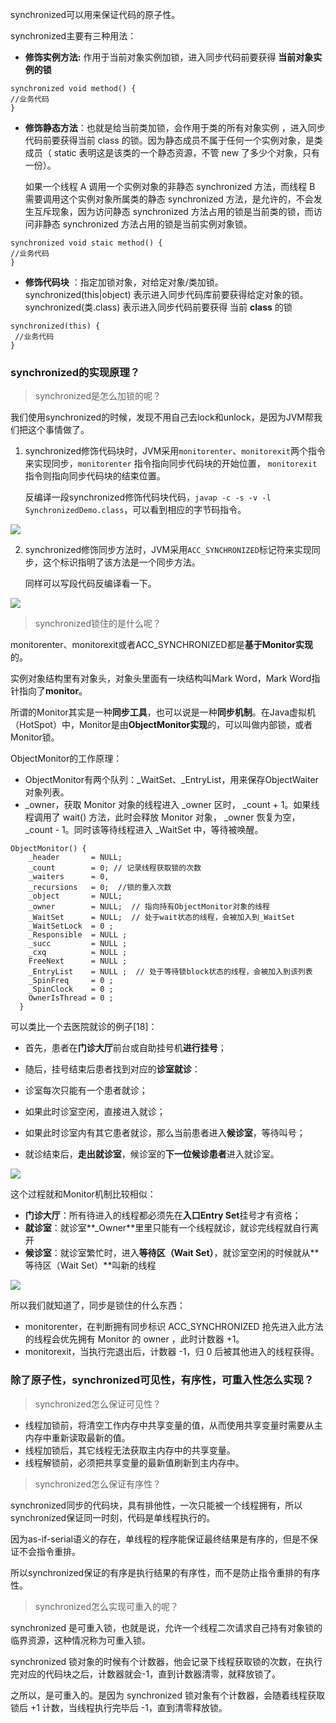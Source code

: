 synchronized可以用来保证代码的原子性。

synchronized主要有三种用法：

*   **修饰实例方法:** 作用于当前对象实例加锁，进入同步代码前要获得 **当前对象实例的锁**

```
synchronized void method() {  
//业务代码
}
```

*   **修饰静态方法**：也就是给当前类加锁，会作⽤于类的所有对象实例 ，进⼊同步代码前要获得当前 class 的锁。因为静态成员不属于任何⼀个实例对象，是类成员（ static 表明这是该类的⼀个静态资源，不管 new 了多少个对象，只有⼀份）。

    如果⼀个线程 A 调⽤⼀个实例对象的⾮静态 synchronized ⽅法，⽽线程 B 需要调⽤这个实例对象所属类的静态 synchronized ⽅法，是允许的，不会发⽣互斥现象，因为访问静态 synchronized ⽅法占⽤的锁是当前类的锁，⽽访问⾮静态 synchronized ⽅法占⽤的锁是当前实例对象锁。

```
synchronized void staic method() { 
//业务代码
}
```

*   **修饰代码块** ：指定加锁对象，对给定对象/类加锁。synchronized(this|object) 表示进⼊同步代码库前要获得给定对象的锁。synchronized(类.class) 表示进⼊同步代码前要获得 当前 **class** 的锁

```
synchronized(this) {
 //业务代码
}
```

### synchronized的实现原理？

> synchronized是怎么加锁的呢？

我们使用synchronized的时候，发现不用自己去lock和unlock，是因为JVM帮我们把这个事情做了。

1.  synchronized修饰代码块时，JVM采用`monitorenter`、`monitorexit`两个指令来实现同步，`monitorenter` 指令指向同步代码块的开始位置， `monitorexit` 指令则指向同步代码块的结束位置。

    反编译一段synchronized修饰代码块代码，`javap -c -s -v -l SynchronizedDemo.class`，可以看到相应的字节码指令。

![](https://cdn.jsdelivr.net/gh/itwanger/toBeBetterJavaer/images/thread/sanfene/synchronized-1.png)


2.  synchronized修饰同步方法时，JVM采用`ACC_SYNCHRONIZED`标记符来实现同步，这个标识指明了该方法是一个同步方法。

    同样可以写段代码反编译看一下。

![](https://cdn.jsdelivr.net/gh/itwanger/toBeBetterJavaer/images/thread/sanfene/synchronized-2.png)


> synchronized锁住的是什么呢？

monitorenter、monitorexit或者ACC_SYNCHRONIZED都是**基于Monitor实现**的。

实例对象结构里有对象头，对象头里面有一块结构叫Mark Word，Mark Word指针指向了**monitor**。

所谓的Monitor其实是一种**同步工具**，也可以说是一种**同步机制**。在Java虚拟机（HotSpot）中，Monitor是由**ObjectMonitor实现**的，可以叫做内部锁，或者Monitor锁。

ObjectMonitor的工作原理：

*   ObjectMonitor有两个队列：_WaitSet、_EntryList，用来保存ObjectWaiter 对象列表。
*   _owner，获取 Monitor 对象的线程进入 _owner 区时， _count + 1。如果线程调用了 wait() 方法，此时会释放 Monitor 对象， _owner 恢复为空， _count - 1。同时该等待线程进入 _WaitSet 中，等待被唤醒。

```
ObjectMonitor() {
    _header       = NULL;
    _count        = 0; // 记录线程获取锁的次数
    _waiters      = 0,
    _recursions   = 0;  //锁的重入次数
    _object       = NULL;
    _owner        = NULL;  // 指向持有ObjectMonitor对象的线程
    _WaitSet      = NULL;  // 处于wait状态的线程，会被加入到_WaitSet
    _WaitSetLock  = 0 ;
    _Responsible  = NULL ;
    _succ         = NULL ;
    _cxq          = NULL ;
    FreeNext      = NULL ;
    _EntryList    = NULL ;  // 处于等待锁block状态的线程，会被加入到该列表
    _SpinFreq     = 0 ;
    _SpinClock    = 0 ;
    OwnerIsThread = 0 ;
  }
```

可以类比一个去医院就诊的例子[18]：

*   首先，患者在**门诊大厅**前台或自助挂号机**进行挂号**；

*   随后，挂号结束后患者找到对应的**诊室就诊**：

*   诊室每次只能有一个患者就诊；
*   如果此时诊室空闲，直接进入就诊；
*   如果此时诊室内有其它患者就诊，那么当前患者进入**候诊室**，等待叫号；

*   就诊结束后，**走出就诊室**，候诊室的**下一位候诊患者**进入就诊室。

![](https://cdn.jsdelivr.net/gh/itwanger/toBeBetterJavaer/images/thread/sanfene/synchronized-3.png)


这个过程就和Monitor机制比较相似：

*   **门诊大厅**：所有待进入的线程都必须先在**入口Entry Set**挂号才有资格；
*   **就诊室**：就诊室**_Owner**里里只能有一个线程就诊，就诊完线程就自行离开
*   **候诊室**：就诊室繁忙时，进入**等待区（Wait Set）**，就诊室空闲的时候就从**等待区（Wait Set）**叫新的线程

![](https://cdn.jsdelivr.net/gh/itwanger/toBeBetterJavaer/images/thread/sanfene/synchronized-4.png)


所以我们就知道了，同步是锁住的什么东西：

*   monitorenter，在判断拥有同步标识 ACC_SYNCHRONIZED 抢先进入此方法的线程会优先拥有 Monitor 的 owner ，此时计数器 +1。
*   monitorexit，当执行完退出后，计数器 -1，归 0 后被其他进入的线程获得。

### 除了原子性，synchronized可见性，有序性，可重入性怎么实现？

> synchronized怎么保证可见性？

*   线程加锁前，将清空工作内存中共享变量的值，从而使用共享变量时需要从主内存中重新读取最新的值。
*   线程加锁后，其它线程无法获取主内存中的共享变量。
*   线程解锁前，必须把共享变量的最新值刷新到主内存中。

> synchronized怎么保证有序性？

synchronized同步的代码块，具有排他性，一次只能被一个线程拥有，所以synchronized保证同一时刻，代码是单线程执行的。

因为as-if-serial语义的存在，单线程的程序能保证最终结果是有序的，但是不保证不会指令重排。

所以synchronized保证的有序是执行结果的有序性，而不是防止指令重排的有序性。

> synchronized怎么实现可重入的呢？

synchronized 是可重入锁，也就是说，允许一个线程二次请求自己持有对象锁的临界资源，这种情况称为可重入锁。

synchronized 锁对象的时候有个计数器，他会记录下线程获取锁的次数，在执行完对应的代码块之后，计数器就会-1，直到计数器清零，就释放锁了。

之所以，是可重入的。是因为 synchronized 锁对象有个计数器，会随着线程获取锁后 +1 计数，当线程执行完毕后 -1，直到清零释放锁。
